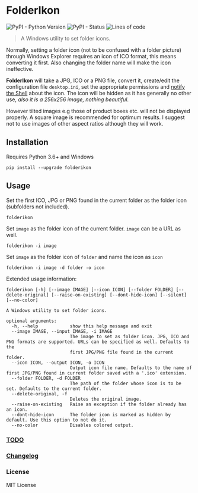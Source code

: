 # FolderIkon

![PyPI - Python Version](https://img.shields.io/pypi/pyversions/folderikon?color=g)
![PyPI - Status](https://img.shields.io/pypi/status/folderikon)
![Lines of code](https://img.shields.io/tokei/lines/github/demberto/folderikon?label=loc)

> A Windows utility to set folder icons.

Normally, setting a folder icon (not to be confused with a folder picture) through Windows Explorer requires an icon of ICO format, this means converting it first. Also changing the folder name will make the icon ineffective.

**FolderIkon** will take a JPG, ICO or a PNG file, convert it, create/edit the configuration file `desktop.ini`, set the appropriate permissions and [notify the Shell](https://docs.microsoft.com/windows/win32/api/shlobj_core/nf-shlobj_core-shchangenotify) about the icon. The icon will be hidden as it has generally no other use, *also it is a 256x256 image, nothing beautiful*.

However tilted images e.g those of product boxes etc. will not be displayed properly. A square image is recommended for optimum results. I suggest not to use images of other aspect ratios although they will work.

## Installation

Requires Python 3.6+ and Windows

```
pip install --upgrade folderikon
```

## Usage

Set the first ICO, JPG or PNG found in the current folder as the folder icon (subfolders not included).
```
folderikon
```

Set `image` as the folder icon of the current folder. `image` can be a URL as well.
```
folderikon -i image
```

Set `image` as the folder icon of `folder` and name the icon as `icon`
```
folderikon -i image -d folder -o icon
```

Extended usage information:
```
folderikon [-h] [--image IMAGE] [--icon ICON] [--folder FOLDER] [--delete-original] [--raise-on-existing] [--dont-hide-icon] [--silent] [--no-color]

A Windows utility to set folder icons.

optional arguments:
  -h, --help            show this help message and exit
  --image IMAGE, --input IMAGE, -i IMAGE
                        The image to set as folder icon. JPG, ICO and PNG formats are supported. URLs can be specified as well. Defaults to the       
                        first JPG/PNG file found in the current folder.
  --icon ICON, --output ICON, -o ICON
                        Output icon file name. Defaults to the name of first JPG/PNG found in current folder saved with a '.ico' extension.
  --folder FOLDER, -d FOLDER
                        The path of the folder whose icon is to be set. Defaults to the current folder.
  --delete-original, -f
                        Deletes the original image.
  --raise-on-existing   Raise an exception if the folder already has an icon.
  --dont-hide-icon      The folder icon is marked as hidden by default. Use this option to not do it.
  --no-color            Disables colored output.
```

### [TODO](TODO.md)

### [Changelog](CHANGELOG.md)

### License
MIT License
